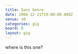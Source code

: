 ```yaml
---
title: Sans Genre
date: 2008-12-21T19:00:00.000Z
venue: v0
categories: gig
board: 8
layout: gig
---
```

where is this one?